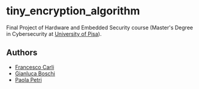 # tiny_encryption_algorithm
Final Project of Hardware and Embedded Security course (Master's Degree in Cybersecurity at [University of Pisa](https://cysec.unipi.it/)).

## Authors
 - [Francesco Carli](https://github.com/fcarli3)
 - [Gianluca Boschi](https://github.com/gianluca2414)
 - [Paola Petri](https://github.com/paolapetri)
